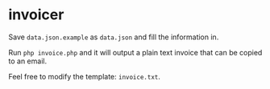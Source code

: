 invoicer
========

Save `data.json.example` as `data.json` and fill the information in.

Run `php invoice.php` and it will output a plain text invoice that can be copied to an email.

Feel free to modify the template: `invoice.txt`.
